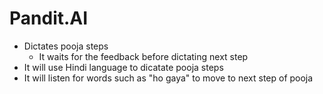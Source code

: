 # Pandit.AI
- Dictates pooja steps
    - It waits for the feedback before dictating next step
- It will use Hindi language to dicatate pooja steps
- It will listen for words such as "ho gaya" to move to next step of pooja
